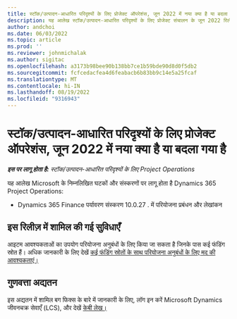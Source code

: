 ```yaml
---
title: स्टॉक/उत्पादन-आधारित परिदृश्यों के लिए प्रोजेक्ट ऑपरेशंस, जून 2022 में नया क्या है या बदला गया है
description: यह आलेख स्टॉक/उत्पादन-आधारित परिदृश्यों के लिए प्रोजेक्ट संचालन के जून 2022 रिलीज़ में उपलब्ध गुणवत्ता अद्यतनों के बारे में जानकारी प्रदान करता है।
author: andchoi
ms.date: 06/03/2022
ms.topic: article
ms.prod: ''
ms.reviewer: johnmichalak
ms.author: sigitac
ms.openlocfilehash: a3173b98bee90b138bb7ce1b59bde90d8d0f5db2
ms.sourcegitcommit: fcfcedacfea4d6feabacb6b83bb9c14e5a25fcaf
ms.translationtype: MT
ms.contentlocale: hi-IN
ms.lasthandoff: 08/19/2022
ms.locfileid: "9316943"
---
```

# <a name="whats-new-or-changed-in-project-operations-june-2022-for-stockedproduction-based-scenarios"></a>स्टॉक/उत्पादन-आधारित परिदृश्यों के लिए प्रोजेक्ट ऑपरेशंस, जून 2022 में नया क्या है या बदला गया है

_**इस पर लागू होता है:** स्टॉक/उत्पादन-आधारित परिदृश्यों के लिए Project Operations_

यह आलेख Microsoft के निम्नलिखित घटकों और संस्करणों पर लागू होता है Dynamics 365 Project Operations:

- Dynamics 365 Finance पर्यावरण संस्करण 10.0.27 . में परियोजना प्रबंधन और लेखांकन

## <a name="features-included-in-this-release"></a>इस रिलीज़ में शामिल की गई सुविधाएँ

आइटम आवश्यकताओं का उपयोग परियोजना अनुबंधों के लिए किया जा सकता है जिनके पास कई फंडिंग स्रोत हैं। अधिक जानकारी के लिए देखें [कई फंडिंग स्रोतों के साथ परियोजना अनुबंधों के लिए मद की आवश्यकताएं।](../multiple-funding-sources-item-req.md)

## <a name="quality-updates"></a>गुणवत्ता अद्यतन

इस अद्यतन में शामिल बग फिक्स के बारे में जानकारी के लिए, लॉग इन करें Microsoft Dynamics जीवनचक्र सेवाएँ (LCS), और देखें [केबी लेख।](https://fix.lcs.dynamics.com/Issue/Details?bugId=673271)
